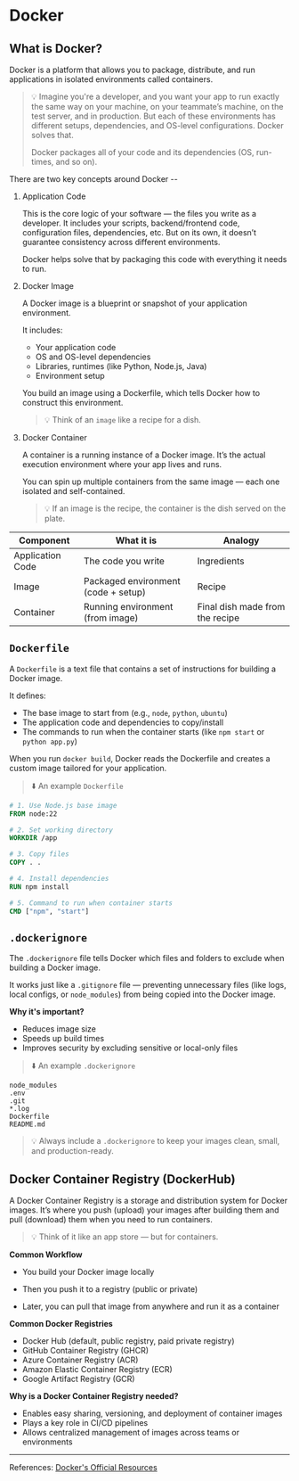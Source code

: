 # Docker

## What is Docker?

Docker is a platform that allows you to package, distribute, and run applications in isolated environments called containers.

> 💡 Imagine you're a developer, and you want your app to run exactly the same way on your machine, on your teammate’s machine, on the test server, and in production. But each of these environments has different setups, dependencies, and OS-level configurations. Docker solves that.
>
> Docker packages all of your code and its dependencies (OS, run-times, and so on).

There are two key concepts around Docker --

1. Application Code

   This is the core logic of your software — the files you write as a developer. It includes your scripts, backend/frontend code, configuration files, dependencies, etc. But on its own, it doesn’t guarantee consistency across different environments.

   Docker helps solve that by packaging this code with everything it needs to run.

2. Docker Image

   A Docker image is a blueprint or snapshot of your application environment.

   It includes:

   - Your application code
   - OS and OS-level dependencies
   - Libraries, runtimes (like Python, Node.js, Java)
   - Environment setup

   You build an image using a Dockerfile, which tells Docker how to construct this environment.

   > 💡 Think of an `image` like a recipe for a dish.

3. Docker Container

   A container is a running instance of a Docker image. It’s the actual execution environment where your app lives and runs.

   You can spin up multiple containers from the same image — each one isolated and self-contained.

   > 💡 If an image is the recipe, the container is the dish served on the plate.

| **Component**    | **What it is**                      | **Analogy**                     |
| ---------------- | ----------------------------------- | ------------------------------- |
| Application Code | The code you write                  | Ingredients                     |
| Image            | Packaged environment (code + setup) | Recipe                          |
| Container        | Running environment (from image)    | Final dish made from the recipe |

## `Dockerfile`

A `Dockerfile` is a text file that contains a set of instructions for building a Docker image.

It defines:

- The base image to start from (e.g., `node`, `python`, `ubuntu`)
- The application code and dependencies to copy/install
- The commands to run when the container starts (like `npm start` or `python app.py`)

When you run `docker build`, Docker reads the Dockerfile and creates a custom image tailored for your application.

> ⬇️ An example `Dockerfile`

```Dockerfile
# 1. Use Node.js base image
FROM node:22

# 2. Set working directory
WORKDIR /app

# 3. Copy files
COPY . .

# 4. Install dependencies
RUN npm install

# 5. Command to run when container starts
CMD ["npm", "start"]
```

## `.dockerignore`

The `.dockerignore` file tells Docker which files and folders to exclude when building a Docker image.

It works just like a `.gitignore` file — preventing unnecessary files (like logs, local configs, or `node_modules`) from being copied into the Docker image.

**Why it's important?**

- Reduces image size
- Speeds up build times
- Improves security by excluding sensitive or local-only files

> ⬇️ An example `.dockerignore`

```.dockerignore
node_modules
.env
.git
*.log
Dockerfile
README.md
```

> 💡 Always include a `.dockerignore` to keep your images clean, small, and production-ready.

## Docker Container Registry (DockerHub)

A Docker Container Registry is a storage and distribution system for Docker images. It’s where you push (upload) your images after building them and pull (download) them when you need to run containers.

> 💡 Think of it like an app store — but for containers.

**Common Workflow**

- You build your Docker image locally

- Then you push it to a registry (public or private)

- Later, you can pull that image from anywhere and run it as a container

**Common Docker Registries**

- Docker Hub (default, public registry, paid private registry)
- GitHub Container Registry (GHCR)
- Azure Container Registry (ACR)
- Amazon Elastic Container Registry (ECR)
- Google Artifact Registry (GCR)

**Why is a Docker Container Registry needed?**

- Enables easy sharing, versioning, and deployment of container images
- Plays a key role in CI/CD pipelines
- Allows centralized management of images across teams or environments

---

References: [Docker's Official Resources](https://www.docker.com/resources/what-container)
